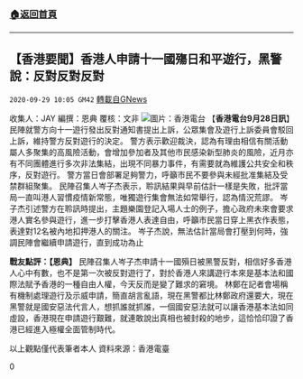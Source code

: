 ###  [:house:返回首頁](https://github.com/ourhimalayas/txt)
---

## 【香港要聞】香港人申請十一國殤日和平遊行，黑警說：反對反對反對
`2020-09-29 10:05 GM42` [轉載自GNews](https://gnews.org/zh-hant/390842/)

收集人：JAY
編撰：恩典
覆核：文非
![]()![](https://s3.amazonaws.com/gnews-media-offload/wp-content/uploads/2020/09/29095046/mfile_1552115_1_L_20200928221519.jpg)圖片：香港電台
【**香港電台9月28日訊**】民陣就警方向十一遊行發出反對通知書提出上訴，公眾集會及遊行上訴委員會駁回上訴，維持警方反對遊行的決定。
     警方表示歡迎裁決，認為有理由相信有關活動屬人多聚集的高風險活動，會增加參加者及其他市民感染新型肺炎的風險，近月亦有不同團體進行多次非法集結，出現不同暴力事件，有需要就為維護公共安全和秩序，反對遊行。
     警方當日會部署足夠警力，呼籲市民不要參與未經批准集結及受禁群組聚集。
     民陣召集人岑子杰表示，聆訊結果與早前估計一樣是失敗，批評當局一直叫港人習慣疫情新常態，唯獨遊行集會無法如常舉行，認為情況荒謬。
     岑子杰引述警方在聆訊時提出，主題樂園登記入場人士的例子，擔心政府未來會要求港人實名參與遊行，進一步打擊香港人表達自由，呼籲市民當日穿上黑衣作表態，表達對12名被內地扣押港人的關注。
     岑子杰說，無法估計當局會打壓到何時，強調民陣會繼續申請遊行，直到成功為止

**戰友點評：【恩典】**
     民陣召集人岑子杰申請十一國殞日被黑警反對，相信好多香港人心中有數，也不是第一次被反對遊行了，對於香港人來講遊行本來是基本法和國際法賦予香港的一種自由人權，今天反而是變了難求的窘境。
     林鄭在記者會場稱有機制處理遊行及示威申請，簡直胡言亂語，現在黑警都比林鄭政府還要大，現在黑警就是國安惡法代言人，想抓誰就抓誰，一個國安惡法就可以讓香港基本法如同虛設，香港現在申請遊行艱難，就連敢說出真相也被封殺的地步，這恰恰印證了香港已經進入極權全面管制時代。

以上觀點僅代表筆者本人
資料來源：香港電臺

0
